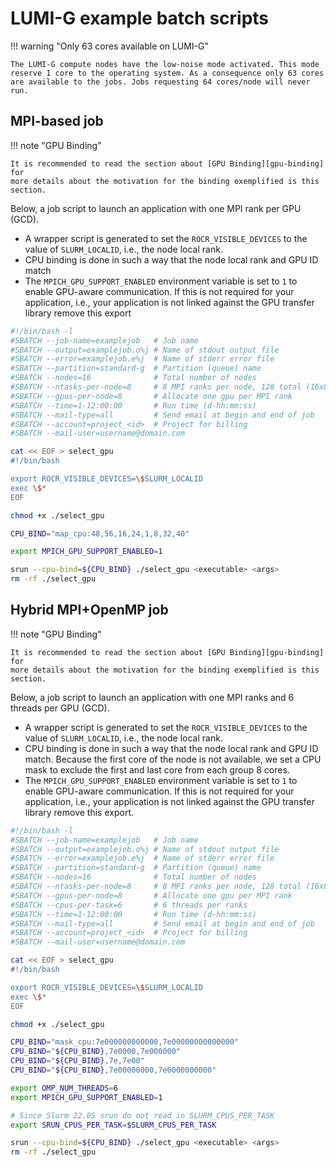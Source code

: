 # LUMI-G example batch scripts

[gpu-binding]: ../../runjobs/scheduled-jobs/distribution-binding.md#gpu-binding

!!! warning "Only 63 cores available on LUMI-G"

    The LUMI-G compute nodes have the low-noise mode activated. This mode
    reserve 1 core to the operating system. As a consequence only 63 cores
    are available to the jobs. Jobs requesting 64 cores/node will never run.

## MPI-based job

!!! note "GPU Binding"

    It is recommended to read the section about [GPU Binding][gpu-binding] for
    more details about the motivation for the binding exemplified is this
    section.

Below, a job script to launch an application with one MPI rank per GPU (GCD). 

- A wrapper script is generated to set the `ROCR_VISIBLE_DEVICES` to the value
  of `SLURM_LOCALID`, i.e., the node local rank.
- CPU binding is done in such a way that the node local rank and GPU ID match
- The `MPICH_GPU_SUPPORT_ENABLED` environment variable is set to `1` to
  enable GPU-aware communication. If this is not required for your application, 
  i.e., your application is not linked against the GPU transfer library remove
  this export

```bash
#!/bin/bash -l
#SBATCH --job-name=examplejob   # Job name
#SBATCH --output=examplejob.o%j # Name of stdout output file
#SBATCH --error=examplejob.e%j  # Name of stderr error file
#SBATCH --partition=standard-g  # Partition (queue) name
#SBATCH --nodes=16              # Total number of nodes 
#SBATCH --ntasks-per-node=8     # 8 MPI ranks per node, 128 total (16x8)
#SBATCH --gpus-per-node=8       # Allocate one gpu per MPI rank
#SBATCH --time=1-12:00:00       # Run time (d-hh:mm:ss)
#SBATCH --mail-type=all         # Send email at begin and end of job
#SBATCH --account=project_<id>  # Project for billing
#SBATCH --mail-user=username@domain.com

cat << EOF > select_gpu
#!/bin/bash

export ROCR_VISIBLE_DEVICES=\$SLURM_LOCALID
exec \$*
EOF

chmod +x ./select_gpu

CPU_BIND="map_cpu:48,56,16,24,1,8,32,40"

export MPICH_GPU_SUPPORT_ENABLED=1

srun --cpu-bind=${CPU_BIND} ./select_gpu <executable> <args>
rm -rf ./select_gpu
```

## Hybrid MPI+OpenMP job

!!! note "GPU Binding"

    It is recommended to read the section about [GPU Binding][gpu-binding] for
    more details about the motivation for the binding exemplified is this
    section.

Below, a job script to launch an application with one MPI ranks and 6 threads
per GPU (GCD).

- A wrapper script is generated to set the `ROCR_VISIBLE_DEVICES` to the value
  of `SLURM_LOCALID`, i.e., the node local rank.
- CPU binding is done in such a way that the node local rank and GPU ID match.
  Because the first core of the node is not available, we set a CPU mask to
  exclude the first and last core from each group 8 cores.
- The `MPICH_GPU_SUPPORT_ENABLED` environment variable is set to `1` to
  enable GPU-aware communication. If this is not required for your application, 
  i.e., your application is not linked against the GPU transfer library remove
  this export.

```bash
#!/bin/bash -l
#SBATCH --job-name=examplejob   # Job name
#SBATCH --output=examplejob.o%j # Name of stdout output file
#SBATCH --error=examplejob.e%j  # Name of stderr error file
#SBATCH --partition=standard-g  # Partition (queue) name
#SBATCH --nodes=16              # Total number of nodes 
#SBATCH --ntasks-per-node=8     # 8 MPI ranks per node, 128 total (16x8)
#SBATCH --gpus-per-node=8       # Allocate one gpu per MPI rank
#SBATCH --cpus-per-task=6       # 6 threads per ranks
#SBATCH --time=1-12:00:00       # Run time (d-hh:mm:ss)
#SBATCH --mail-type=all         # Send email at begin and end of job
#SBATCH --account=project_<id>  # Project for billing
#SBATCH --mail-user=username@domain.com

cat << EOF > select_gpu
#!/bin/bash

export ROCR_VISIBLE_DEVICES=\$SLURM_LOCALID
exec \$*
EOF

chmod +x ./select_gpu

CPU_BIND="mask_cpu:7e000000000000,7e00000000000000"
CPU_BIND="${CPU_BIND},7e0000,7e000000"
CPU_BIND="${CPU_BIND},7e,7e00"
CPU_BIND="${CPU_BIND},7e00000000,7e0000000000"

export OMP_NUM_THREADS=6
export MPICH_GPU_SUPPORT_ENABLED=1

# Since Slurm 22.05 srun do not read in SLURM_CPUS_PER_TASK
export SRUN_CPUS_PER_TASK=$SLURM_CPUS_PER_TASK

srun --cpu-bind=${CPU_BIND} ./select_gpu <executable> <args>
rm -rf ./select_gpu
```